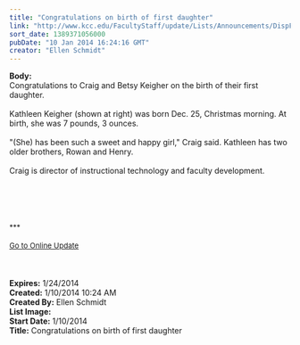 ```yaml
---
title: "Congratulations on birth of first daughter"
link: "http://www.kcc.edu/FacultyStaff/update/Lists/Announcements/DispForm.aspx?ID=1388"
sort_date: 1389371056000
pubDate: "10 Jan 2014 16:24:16 GMT"
creator: "Ellen Schmidt"
---
```


<div><b>Body:</b> <div class="ExternalClass580E52CF1FB84F41859794C8971AA1CE"><div>Congratulations to Craig and Betsy Keigher on the birth of their first daughter.</div>
<div> </div>
<div>Kathleen Keigher (shown at right) was born Dec. 25, Christmas morning. At birth, she was 7 pounds, 3 ounces. </div>
<div> </div>
<div>&quot;(She) has been such a sweet and happy girl,&quot; Craig said. Kathleen has two older brothers, Rowan and Henry. </div>
<div> </div>
<div>Craig is director of instructional technology and faculty development.</div>
<div> </div>
<div> </div>
<div> </div>
<div> </div>
<div>
<div><br /></div>
<div><font size="2">***</font></div>
<div><font size="2"></font> </div>
<div><font size="2"></font></div>
<div><font size="2"></font></div>
<div><font size="2"></font></div>
<div><font size="2"></font></div>
<div><font size="2"></font></div>
<div><font size="2"></font></div>
<div><font size="2"></font></div>
<div><font size="2"></font></div>
<div><a href="/FacultyStaff/update/Pages/dailyupdate.aspx"><font size="2">Go to Online Update</font></a></div>
<div> </div>
<div> </div>
<div> </div></div></div></div>
<div><b>Expires:</b> 1/24/2014</div>
<div><b>Created:</b> 1/10/2014 10:24 AM</div>
<div><b>Created By:</b> Ellen Schmidt</div>
<div><b>List Image:</b> <a href="http://www.kcc.edu/SiteCollectionImages/Kathleen_Keigher.jpg"></a></div>
<div><b>Start Date:</b> 1/10/2014</div>
<div><b>Title:</b> Congratulations on birth of first daughter</div>
